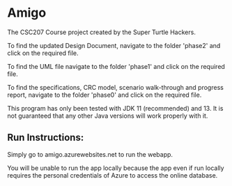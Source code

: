 # Amigo

The CSC207 Course project created by the Super Turtle Hackers.

To find the updated Design Document, navigate to the folder 'phase2' and click on the required file. 

To find the UML file navigate to the folder 'phase1' and click on the required file. 

To find the specifications, CRC model, scenario walk-through and progress report, navigate to the folder 'phase0' and click on the required file.

This program has only been tested with JDK 11 (recommended) and 13. It is not guaranteed that any other Java versions will work properly with it.

## Run Instructions:

Simply go to amigo.azurewebsites.net to run the webapp. 

You will be unable to run the app locally because the app even if run locally requires the personal credentials of Azure to access the online database.
